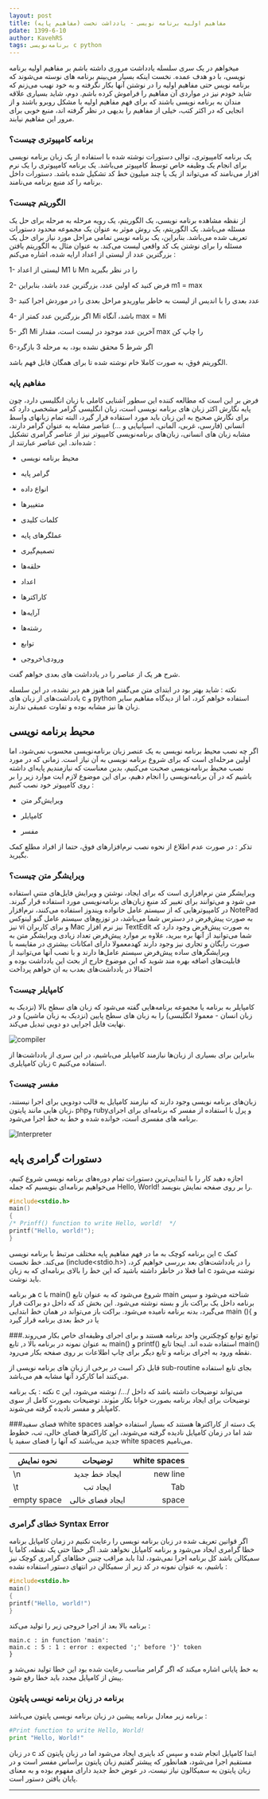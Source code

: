 ```yaml
---
layout: post
title: مفاهیم اولیه برنامه نویسی - یادداشت نخست (مفاهیم پایه)
pdate: 1399-6-10
author: KavehRS
tags: برنامه‌نویسی c python
---
```


میخواهم در یک سری سلسله یادداشت مروری داشته باشم بر مفاهیم اولیه برنامه نویسی، با دو هدف عمده.
نخست اینکه بسیار می‌بینم برنامه های نوسته می‌شوند که برنامه نویس حتی مفاهیم اولیه را در نوشتن آنها بکار نگرفته و به خود نهیب می‌زنم که شاید خودم نیز در مواردی آن مفاهیم را فراموش کرده باشم.
دوم، شاید بسیاری علاقه مندان به برنامه نویسی باشند که برای فهم مفاهیم اولیه با مشکل روبرو باشند و از انجایی که در اکثر کتب، خیلی از مفاهیم را بدیهی در نظر گرفته اند، منبع خوبی برای مرور این مفاهیم نیابند.

### برنامه کامپیوتری چیست؟

یک برنامه کامپیوتری، توالی دستورات نوشته شده با استفاده از یک زبان برنامه نویسی برای انجام یک وظیفه خاص توسط کامپیوتر می‌باشد.
یک برنامه کامپیوتری را یک نرم افزار می‌نامند که می‌تواند از یک یا چند میلیون خط کد تشکیل شده باشد.
دستورات داخل برنامه را کد منبع برنامه می‌نامند.

### الگوریتم چیست؟
از نقظه مشاهده برنامه نویسی، یک الگوریتم، یک رویه مرحله به مرحله برای حل یک مسئله می‌باشد. یک الگوریتم، یک روش موثر به عنوان یک مجموعه محدود دستورات تعریف شده می‌باشد.
بنابراین، یک برنامه نویس تمامی مراحل مورد نیاز برای حل یک مسئله را برای نوشتن یک کد واقعی لیست می‌کند.
به عنوان مثال به الگوریتم یافتن بزرگترین عدد از لیستی از اعداد ارایه شده، اشاره می‌کنم :


  1- لیستی از اعداد M1 تا Mn را در نظر بگیرید

  2- فرض کنید که اولین عدد، بزرگترین عدد باشد، بنابراین m1 = max

  3- عدد بعدی را با اندیس از لیست به خاطر بیاوریدو مراحل بعدی را در موردش اجرا کنید

  4- اگر بزرگترین عدد کمتر از Mi باشد، آنگاه max = Mi

  5- اگر Mi آخرین عدد موجود در لیست است، مقدار max را چاپ کن

  6-اگر شرط 5 محقق نشده بود، به مرحله 3 بازگرد


الگوریتم فوق، به صورت کاملا خام نوشته شده تا برای همگان قابل فهم باشد.

###  مفاهیم پایه

فرض بر این است که مطالعه کننده این سطور آشنایی کاملی با زبان انگلیسی دارد، چون پایه نگارش اکثر زبان های برنامه نویسی است، زبان انگلیسی گرامر مشخصی دارد که برای نگارش صحیح به این زبان باید مورد استفاده قرار گیرد، البته تمام زبانهای واسط انسانی (فارسی، غربی، آلمانی، اسپانیایی و ...) عناصر مشابه به عنوان گرامر دارند، مشابه زبان های انسانی، زبان‌های برنامه‌نویسی کامپیوتر نیز از عناصر گرامری تشکیل شده‌اند. این عناصر عبارتند از :

- محیط برنامه نویسی

- گرامر پایه

- انواع داده

- متغییر‌ها

- کلمات کلیدی

- عملگر‌های پایه

- تصمیم‌گیری

- حلقه‌ها

- اعداد

- کاراکتر‌ها

- آرایه‌ها

- رشته‌ها

- توابع

- ورودی\خروجی


شرح هر یک از عناصر را در یادداشت های بعدی خواهم گفت.

نکته : شاید بهتر بود در ابتدای متن می‌گفتم اما هنوز هم دیر نشده، در این سلسله یادداشت‌های از زبان های c و python استفاده خواهم کرد، اما از دیدگاه مفاهیم سایر زبان ها نیز مشابه بوده و تفاوت عمیقی ندارند.



## محیط برنامه نویسی
اگر چه نصب محیط برنامه نویسی به یک عنصر زبان برنامه‌نویسی محسوب نمی‌شود، اما اولین مرحله‌ای است که برای شروع برنامه نویسی به آن نیاز است.
زمانی که در مورد نصب محیط برنامه‌نویسی صحبت می‌کنیم، بدین معناست که نیازمندیم پایه‌ای داشته باشیم که در آن برنامه‌نویسی را انجام دهیم، برای این موضوع لازم ایت موارد زیر را بر روی کامپیوتر خود نصب کنیم :

- ویرایش‌گر متن

- کامپایلر

- مفسر

تذکر : در صورت عدم اطلاع از نحوه نصب نرم‌افزار‌های فوق، حتما از افراد مطلع کمک بگیرید.

### ویرایشگر متن چیست؟
ویرایشگر متن  نرم‌افزاری است که برای ایجاد، نوشتن و ویرایش فایل‌های متنیِ استفاده می شود و می‌توانند برای تغییر کد منبعِ زبان‌های برنامه‌نویسی مورد استفاده قرار گیرند.
در کامپیوتر‌هایی که از سیستم عامل خانواده ویندوز استفاده می‌کنند، نرم‌افزار NotePad به صورت پیش‌فرض در دسترس شما می‌باشد، در توزیع‌های سیستم عامل گنو لینوکس نیز vi  و برای کاربران Mac نیز نرم افزار TextEdit به صورت پیش‌فرض وجود دارد که شما می‌توانید از آنها بره ببرید، علاوه بر موارد پیش‌فرض تعداد زیادی ویرایشگر متن به صورت رایگان و تجاری نیز وجود دارند کهدمعمولا دارای امکانات بیشتری در مقایسه با ویرایشگر‌های ساده پیش‌فرض سیستم عامل‌ها دارند و با نصب آنها می‌توانید از قابلیت‌های اضافه بهره مند شوید که این موضوع خارج از بحث این یادداشت بوده و احتمالا در یادداشت‌های بعدب به ان خواهم پرداخت

### کامپایلر چیست؟
کامپایلر به برنامه یا مجموعه برنامه‌هایی گفته می‌شود که زبان های سطح بالا (نزدیک به زبان انسان - معمولا انگلیسی) را به زبان های سطح پایین (نزدیک به زبان ماشین) و در نهایت فایل اجرایی دو دویی تبدیل می‌کند.


  <img src="/assets/images/compiler.png" alt="compiler" style="width:auto;">

بنابراین برای بسیاری از زبان‌ها نیازمند کامپایلر می‌باشیم، در این سری از یادداشت‌ها از زبان کامپایلری c استفاده می‌کنیم.

### مفسر چیست؟
زبان‌های برنامه نویسی وجود دارند که نیازمند کامپایل به قالب دودویی برای اجرا نیستند، زبان هایی مانند پایتون، phpو rubyو پرل با استفاده از مفسر که برنامه‌ای برای اجرای برنامه های مفسری است، خوانده شده و خط به خط اجرا می‌شود.

  <img src="/assets/images/Interpreter.png" alt="Interpreter" style="width:auto;">




 ## دستورات گرامری پایه
 اجازه دهید کار را با ابتدایی‌ترین دستورات تمام دوره‌های برنامه نویسی شروع کنیم، می‌خواهیم برنامه‌ای بنویسیم که جمله  Hello, World!  را بر روی صفحه نمایش بنویسد.

 ```c
 #include<stdio.h>
 main()
 {
 /* Prinff() function to write Hello, world!  */
 printf("Hello, world!");
 }

 ```
این برنامه کوچک به ما در فهم مفاهیم پایه مختلف مرتبط با برنامه نویسی c  کمک می‌کند.
خط نخست (include<stdio.h>) را در یادداشت‌های بعد بررسی خواهیم کرد، اما فعلا در خاطر داشته باشید که این خط را بالای برنامه‌ای که به زبان c نوشته می‌شود باید نوشت.

هر برنامه c با main() شروع می‌شود که به عنوان تابع main شناخته می‌شود و سپس برنامه داخل یک براکت باز و بسته نوشته می‌شود. این بخش کد که داخل دو براکت قرار می‌گیرد، بدنه برنامه نامیده می‌شود. براکت باز می‌تواند در همان خط ابتدایی main (){ و یا در خط بعدی برنامه قرار گیرد

###توابع
توابع کوچکترین واحد برنامه هستند و برای اجرای وظیفه‌ای خاص بکار می‌روند. به عنوان نمونه در برنامه بالا د, تابع main() و printf() استفاده شده اند. اینجا تابع main() نقطه ورود به اجرای برنامه و تابع دیگر برای چاپ اطلاعات بر روی صفحه بکار می‌رود.

قابل ذکر است در برخی از زبان های برنامه نویسی از sub-routine بجای تابع استفاده می‌کنند اما کارکرد آنها مشابه هم می‌باشد.

نکته : یک برنامه c می‌تواند توضیحات داشته باشد که داخل /*...*/ نوشته می‌شود، این توضیحات برای ایجاد برنامه بصورت خوانا بکار میٰوند. توضیحات بصورت کامل از سوی کامپایلر و مفسر نادیده گرفته می‌شوند.

###فضای سفید white spaces
یک دسته از کاراکتر‌ها هستند که بسیار استفاده خواهند شد اما در زمان کامپایل نادیده گرفته می‌شوند، این کاراکتر‌ها فضای خالی، تب، خطوط جدید می‌باشند که آنها را فضای سفید یا white spaces می‌نامیم.

نحوه نمایش | توضیحات | white spaces
---- | :----: | ----:
\n | ایجاد خط جدید | new line
\t | ایجاد تب | Tab
empty space | ایجاد فضای خالی | space


### خطای گرامری Syntax Error
اگر قوانین تعریف شده در زبان برنامه نویسی را رعایت نکنیم در زمان کامپایل برنامه خطا گرامری ایجاد می‌شود و برنامه کامپایل نخواهد شد. اگر خطا حتی یک نقطه، کاما یا سمیکالن باشد کل برنامه اجرا نمی‌شود، لذا باید مراقب چنین خطاهای گرامری کوچک نیز باشیم، به عنوان نمونه در کد زیر از سمیکالن در انتهای دستور استفاده نشده :



 ```c
 #include<stdio.h>
 main()
 {
 printf("Hello, world!")
 }

 ```
برنامه بالا بعد از اجرا خروجی زیر را تولید می‌کند :
 ```
main.c : in function 'main':
main.c : 5 : 1 : error : expected ';' before '}' token
}

 ```
به خط پایانی اشاره میکند که اگر گرامر مناسب رعایت شده بود این خطا تولید نمی‌شد و پیش از کامپایل مجدد باید خطا رفع شود.

### برنامه در زبان برنامه نویسی پایتون

برنامه زیر معادل برنامه پیشین در زبان برنامه نویسی پایتون می‌باشد :

```PYTHON
#Print function to write Hello, World!
print "Hello, World!"

```
 در زبان c  ابتدا کامپایل انجام شده و سپس کد باینری ایجاد می‌شود اما در زبان پایتون کد مستقیم اجرا می‌شود، همانطور که پیشتر گفتیم زبان پایتون براساس مفسر است و در زبان پایتون به سمیکالون نیاز نیست، در عوض خط جدید دارای مفهوم بوده و به معنای پایان یافتن دستور است.





<hr>

